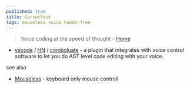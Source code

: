```yaml
---
published: true
title: Cursorless
tags: mouseless voice hands-free
---
```

> Voice coding at the speed of thought - [Home](https://www.cursorless.org/)

- [vscode](https://marketplace.visualstudio.com/items?itemName=pokey.cursorless) / [HN](https://news.ycombinator.com/item?id=38214915) / [comboluate](https://news.ycombinator.com/item?id=42262042) - a plugin that integrates with voice control software to let you do AST level code editing with your voice.


see also
- [Mouseless](https://www.youtube.com/watch?v=FYV4HbW2XCI) - keyboard only mouse controll
